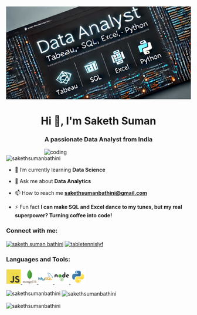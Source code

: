 ![logo](https://github.com/SakethSumanBathini/SakethSumanBathini/blob/main/github_banner_final_large_dynamic_centered.png)
<h1 align="center">Hi 👋, I'm Saketh Suman</h1>
<h3 align="center">A passionate Data Analyst from India</h3>

<img align="right" alt="coding" width="400" src="https://media.giphy.com/media/RbDKaczqWovIugyJmW/giphy.gif?cid=790b7611mt1b768dlxsefxx565g7cpdqd1fraf1z5dr7hp0n&ep=v1_gifs_search&rid=giphy.gif&ct=g">

<p align="left"> <img src="https://komarev.com/ghpvc/?username=sakethsumanbathini&label=Profile%20views&color=0e75b6&style=flat" alt="sakethsumanbathini" /> </p>

- 🌱 I’m currently learning **Data Science**

- 💬 Ask me about **Data Analytics**

- 📫 How to reach me **sakethsumanbathini@gmail.com**

- ⚡ Fun fact **I can make SQL and Excel dance to my tunes, but my real superpower? Turning coffee into code!**

<h3 align="left">Connect with me:</h3>
<p align="left">
<a href="https://linkedin.com/in/saketh suman bathini" target="blank"><img align="center" src="https://raw.githubusercontent.com/rahuldkjain/github-profile-readme-generator/master/src/images/icons/Social/linked-in-alt.svg" alt="saketh suman bathini" height="30" width="40" /></a>
<a href="https://instagram.com/tabletennislyf" target="blank"><img align="center" src="https://raw.githubusercontent.com/rahuldkjain/github-profile-readme-generator/master/src/images/icons/Social/instagram.svg" alt="tabletennislyf" height="30" width="40" /></a>
</p>

<h3 align="left">Languages and Tools:</h3>
<p align="left"> <a href="https://developer.mozilla.org/en-US/docs/Web/JavaScript" target="_blank" rel="noreferrer"> <img src="https://raw.githubusercontent.com/devicons/devicon/master/icons/javascript/javascript-original.svg" alt="javascript" width="40" height="40"/> </a> <a href="https://www.mongodb.com/" target="_blank" rel="noreferrer"> <img src="https://raw.githubusercontent.com/devicons/devicon/master/icons/mongodb/mongodb-original-wordmark.svg" alt="mongodb" width="40" height="40"/> </a> <a href="https://www.mysql.com/" target="_blank" rel="noreferrer"> <img src="https://raw.githubusercontent.com/devicons/devicon/master/icons/mysql/mysql-original-wordmark.svg" alt="mysql" width="40" height="40"/> </a> <a href="https://nodejs.org" target="_blank" rel="noreferrer"> <img src="https://raw.githubusercontent.com/devicons/devicon/master/icons/nodejs/nodejs-original-wordmark.svg" alt="nodejs" width="40" height="40"/> </a> <a href="https://www.python.org" target="_blank" rel="noreferrer"> <img src="https://raw.githubusercontent.com/devicons/devicon/master/icons/python/python-original.svg" alt="python" width="40" height="40"/> </a> </p>

<p><img align="left" src="https://github-readme-stats.vercel.app/api/top-langs?username=sakethsumanbathini&show_icons=true&locale=en&layout=compact" alt="sakethsumanbathini" /></p>

<p>&nbsp;<img align="center" src="https://github-readme-stats.vercel.app/api?username=sakethsumanbathini&show_icons=true&locale=en" alt="sakethsumanbathini" /></p>

<p><img align="center" src="https://github-readme-streak-stats.herokuapp.com/?user=sakethsumanbathini&" alt="sakethsumanbathini" /></p>
